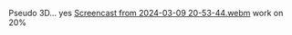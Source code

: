 Pseudo 3D... yes
[Screencast from 2024-03-09 20-53-44.webm](https://github.com/mypzik3D/pseudo3D/assets/149926497/a07a8531-d13a-4a08-bbb3-e230de9d19a7)
 work on 20%

